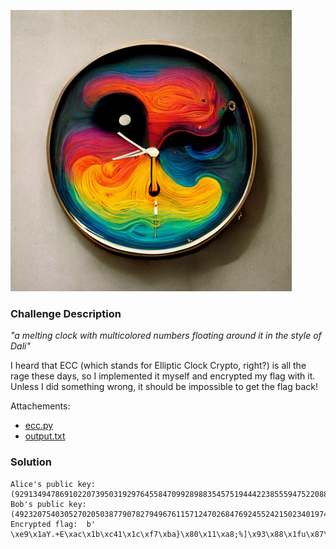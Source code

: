 ![](img/ellipticclockcrypto.png)

### Challenge Description

*"a melting clock with multicolored numbers floating around it in the style of Dali"*

I heard that ECC (which stands for Elliptic Clock Crypto, right?) is all the rage these days, so I implemented it myself and encrypted my flag with it. Unless I did something wrong, it should be impossible to get the flag back!

Attachements:

- [ecc.py](attachments/elliptic_clock_crypto/ecc.py)
- [output.txt](attachments/elliptic_clock_crypto/output.txt)

### Solution

```
Alice's public key:  (929134947869102207395031929764558470992898835457519444223855594752208888786,6062966687214232450679564356947266828438789510002221469043877962705671155351)
Bob's public key:  (49232075403052702050387790782794967611571247026847692455242150234019745608330,46585435492967888378295263037933777203199027198295712697342810710712585850566)
Encrypted flag:  b' \xe9\x1aY.+E\xac\x1b\xc41\x1c\xf7\xba}\x80\x11\xa8;%]\x93\x88\x1fu\x87\x91\x88\x87\x88\x9b\x19'
```

